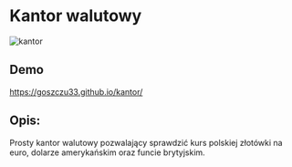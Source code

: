 # Kantor walutowy

![kantor](https://i.postimg.cc/gJ23GJ4F/dolar-euro-funt-tablica-korkowa-dekoracja-nad-biurko.png)

## Demo

https://goszczu33.github.io/kantor/

## Opis:

Prosty kantor walutowy pozwalający sprawdzić kurs polskiej złotówki na euro, dolarze amerykańskim oraz funcie brytyjskim. 
